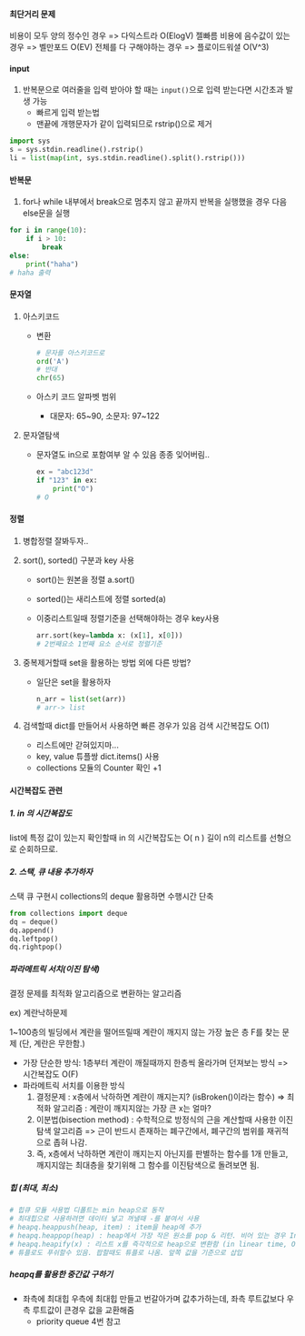 #### 최단거리 문제

비용이 모두 양의 정수인 경우 => 다익스트라 O(ElogV) 젤빠름
비용에 음수값이 있는 경우 => 벨만포드 O(EV)
전체를 다 구해야하는 경우 => 플로이드워셜 O(V^3)

#### input

1. 반복문으로 여러줄을 입력 받아야 할 때는 `input()`으로 입력 받는다면 시간초과 발생 가능
   - 빠르게 입력 받는법
   - 맨끝에 개행문자가 같이 입력되므로 rstrip()으로 제거

```python
import sys
s = sys.stdin.readline().rstrip()
li = list(map(int, sys.stdin.readline().split().rstrip()))
```

#### 반복문

1. for나 while 내부에서 break으로 멈추지 않고 끝까지 반복을 실행했을 경우 다음 else문을 실행

```python
for i in range(10):
    if i > 10:
        break
else:
    print("haha")
# haha 출력   
```

#### 문자열

1. 아스키코드

   - 변환

     ```python
     # 문자를 아스키코드로
     ord('A')
     # 반대
     chr(65)
     ```

   - 아스키 코드 알파벳 범위 

     - 대문자: 65~90, 소문자: 97~122

2. 문자열탐색

   - 문자열도 in으로 포함여부 알 수 있음 종종 잊어버림..
   
     ```python
     ex = "abc123d"
     if "123" in ex:
         print("O")
     # O    
     ```
   
     

#### 정렬

1. 병합정렬 잘봐두자..

2. sort(), sorted() 구분과 key 사용

   - sort()는 원본을 정렬 a.sort()

   - sorted()는 새리스트에 정렬 sorted(a)

   - 이중리스트일때 정렬기준을 선택해야하는 경우 key사용

     ```python
     arr.sort(key=lambda x: (x[1], x[0]))
     # 2번째요소 1번째 요소 순서로 정렬기준
     ```

3. 중복제거할때 set을 활용하는 방법 외에 다른 방법?

   - 일단은 set을 활용하자

     ```python
     n_arr = list(set(arr))
     # arr-> list
     ```

4. 검색할때 dict를 만들어서 사용하면 빠른 경우가 있음 검색 시간복잡도 O(1)

   - 리스트에만 갇혀있지마...
   - key, value 튜플쌍 dict.items() 사용
   - collections 모듈의 Counter 확인 +1

#### 시간복잡도 관련

##### 1.  in 의 시간복잡도

list에 특정 값이 있는지 확인할때  in 의 시간복잡도는 O( n ) 
길이 n의 리스트를 선형으로 순회하므로.

##### 2. 스택, 큐 내용 추가하자

스택 큐 구현시 collections의 deque 활용하면 수행시간 단축 

```python
from collections import deque
dq = deque()
dq.append()
dq.leftpop()
dq.rightpop()
```

##### 파라메트릭 서치(이진 탐색)

결정 문제를 최적화 알고리즘으로 변환하는 알고리즘

ex) 계란낙하문제

1~100층의 빌딩에서 계란을 떨어뜨릴때 계란이 깨지지 않는 가장 높은 층 F를 찾는 문제 (단, 계란은 무한함.)

- 가장 단순한 방식: 1층부터 계란이 깨질때까지 한층씩 올라가며 던져보는 방식 => 시간복잡도 O(F)
- 파라메트릭 서치를 이용한 방식
  1. 결정문제 : x층에서 낙하하면 계란이 깨지는지? (isBroken()이라는 함수) 
     => 최적화 알고리즘 : 계란이 깨지지않는 가장 큰 x는 얼마?
  2. 이분법(bisection method) : 수학적으로 방정식의 근을 계산할때 사용한 이진탐색 알고리즘
     => 근이 반드시 존재하는 폐구간에서, 폐구간의 범위를 재귀적으로 좁혀 나감.
  3. 즉, x층에서 낙하하면 계란이 깨지는지 아닌지를 판별하는 함수를 1개 만들고, 깨지지않는 최대층을 찾기위해
     그 함수를 이진탐색으로 돌려보면 됨.

##### 힙 (최대, 최소)

```python
# 힙큐 모듈 사용법 디폴트는 min heap으로 동작
# 최대힙으로 사용하려면 데이터 넣고 꺼낼때 -를 붙여서 사용
# heapq.heappush(heap, item) : item을 heap에 추가
# heapq.heappop(heap) : heap에서 가장 작은 원소를 pop & 리턴. 비어 있는 경우 IndexError가 호출됨.
# heapq.heapify(x) : 리스트 x를 즉각적으로 heap으로 변환함 (in linear time, O(N) )
# 튜플로도 푸쉬할수 있음. 팝할때도 튜플로 나옴. 앞쪽 값을 기준으로 삽입
```

##### heapq를 활용한 중간값 구하기

- 좌측에 최대힙 우측에 최대힙 만들고 번갈아가며 값추가하는데, 좌측 루트값보다 우측 루트값이 큰경우 값을 교환해줌
  - priority queue 4번 참고

